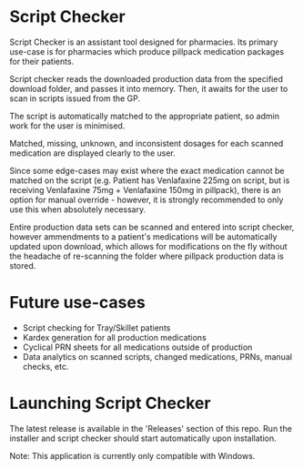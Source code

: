 Script Checker
==============

Script Checker is an assistant tool designed for pharmacies.
Its primary use-case is for pharmacies which produce pillpack
medication packages for their patients. 

Script checker reads the downloaded
production data from the specified download folder, and passes it into
memory. Then, it awaits for the user to scan in scripts issued from the GP.


The script is automatically matched to the appropriate patient, so admin
work for the user is minimised.

Matched, missing, unknown, and inconsistent dosages for each scanned
medication are displayed clearly to the user. 

Since some edge-cases may exist where the exact medication cannot be
matched on the script (e.g. Patient has Venlafaxine 225mg on script,
but is receiving Venlafaxine 75mg + Venlafaxine 150mg in pillpack), there
is an option for manual override - however, it is strongly recommended to
only use this when absolutely necessary.

Entire production data sets can be scanned and entered into script checker,
however ammendments to a patient's medications will be automatically updated
upon download, which allows for modifications on the fly without the headache
of re-scanning the folder where pillpack production data is stored.

Future use-cases
================

- Script checking for Tray/Skillet patients
- Kardex generation for all production medications
- Cyclical PRN sheets for all medications outside of production
- Data analytics on scanned scripts, changed medications, PRNs, manual checks, etc.

Launching Script Checker
============
The latest release is available in the 'Releases' section of this repo.
Run the installer and script checker should start automatically upon installation.

Note: This application is currently only compatible with Windows.
